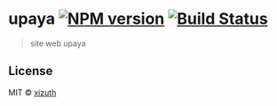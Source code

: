 # upaya [![NPM version](https://badge.fury.io/js/upaya.svg)](https://npmjs.org/package/upaya) [![Build Status](https://travis-ci.org/jalmx/upaya.svg?branch=master)](https://travis-ci.org/jalmx/upaya)

> site web upaya

## License

MIT © [xizuth](./LICENSE.md)
